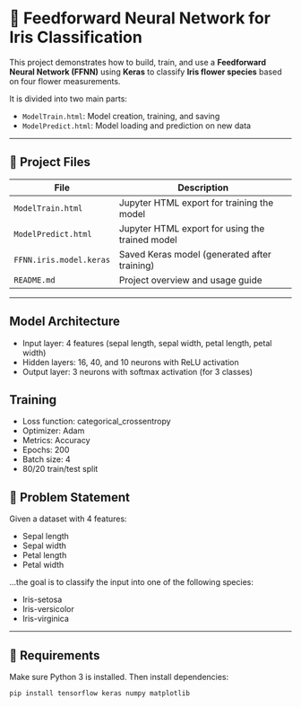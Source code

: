 # 🌸 Feedforward Neural Network for Iris Classification

This project demonstrates how to build, train, and use a **Feedforward Neural Network (FFNN)** using **Keras** to classify **Iris flower species** based on four flower measurements.

It is divided into two main parts:

- `ModelTrain.html`: Model creation, training, and saving
- `ModelPredict.html`: Model loading and prediction on new data

---

## 📁 Project Files

| File                | Description                                    |
|---------------------|------------------------------------------------|
| `ModelTrain.html`   | Jupyter HTML export for training the model     |
| `ModelPredict.html` | Jupyter HTML export for using the trained model|
| `FFNN.iris.model.keras` | Saved Keras model (generated after training) |
| `README.md`         | Project overview and usage guide               |

---

## Model Architecture

- Input layer: 4 features (sepal length, sepal width, petal length, petal width)
- Hidden layers: 16, 40, and 10 neurons with ReLU activation
- Output layer: 3 neurons with softmax activation (for 3 classes)

## Training

- Loss function: categorical_crossentropy
- Optimizer: Adam
- Metrics: Accuracy
- Epochs: 200
- Batch size: 4
- 80/20 train/test split

## 🧠 Problem Statement

Given a dataset with 4 features:
- Sepal length
- Sepal width
- Petal length
- Petal width

...the goal is to classify the input into one of the following species:
- Iris-setosa
- Iris-versicolor
- Iris-virginica

---

## 🧰 Requirements

Make sure Python 3 is installed. Then install dependencies:

```bash
pip install tensorflow keras numpy matplotlib
